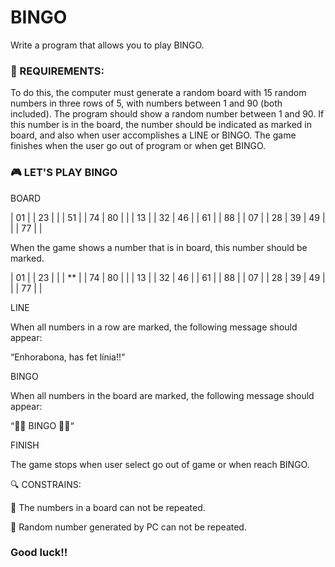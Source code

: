 # BINGO 

Write a program that allows you to play BINGO.

### 🔖 REQUIREMENTS:

To do this, the computer must generate a random board with 15 random numbers in three rows of 5, with numbers between 1 and 90 (both included). The program should show a random number between 1 and 90. If this number is in the board, the number should be indicated as marked in board, and also when user accomplishes a LINE or BINGO. The game finishes when the user go out of program or when get BINGO.


### 🎮 LET'S PLAY BINGO

BOARD

| 01 |    | 23 |    |    | 51 |    | 74 | 80 |
|    | 13 |    | 32 | 46 |    | 61 |    | 88 |
| 07 |    | 28 | 39 | 49 |    |    | 77 |    |

When the game shows a number that is in board, this number should be marked.

| 01 |    | 23 |    |    | ** |    | 74 | 80 |
|    | 13 |    | 32 | 46 |    | 61 |    | 88 |
| 07 |    | 28 | 39 | 49 |    |    | 77 |    |


LINE

When all numbers in a row are marked, the following message should appear:

“Enhorabona, has fet línia!!“

BINGO

When all numbers in the board are marked, the following message should appear:

“🎉🎉 BINGO 🎉🎉“

FINISH

The game stops when user select go out of game or when reach BINGO.

🔍 CONSTRAINS:

🚫 The numbers in a board can not be repeated.

🚫 Random number generated by PC can not be repeated.

### Good luck!!
